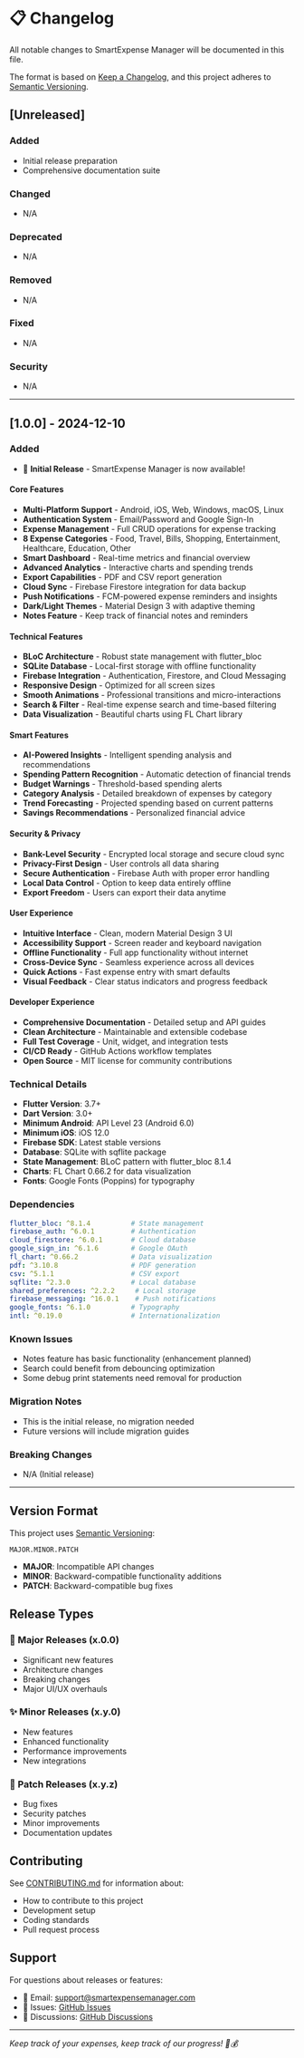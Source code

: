 # 📋 Changelog

All notable changes to SmartExpense Manager will be documented in this file.

The format is based on [Keep a Changelog](https://keepachangelog.com/en/1.0.0/),
and this project adheres to [Semantic Versioning](https://semver.org/spec/v2.0.0.html).

## [Unreleased]

### Added
- Initial release preparation
- Comprehensive documentation suite

### Changed
- N/A

### Deprecated
- N/A

### Removed
- N/A

### Fixed
- N/A

### Security
- N/A

---

## [1.0.0] - 2024-12-10

### Added
- 🎉 **Initial Release** - SmartExpense Manager is now available!

#### Core Features
- **Multi-Platform Support** - Android, iOS, Web, Windows, macOS, Linux
- **Authentication System** - Email/Password and Google Sign-In
- **Expense Management** - Full CRUD operations for expense tracking
- **8 Expense Categories** - Food, Travel, Bills, Shopping, Entertainment, Healthcare, Education, Other
- **Smart Dashboard** - Real-time metrics and financial overview
- **Advanced Analytics** - Interactive charts and spending trends
- **Export Capabilities** - PDF and CSV report generation
- **Cloud Sync** - Firebase Firestore integration for data backup
- **Push Notifications** - FCM-powered expense reminders and insights
- **Dark/Light Themes** - Material Design 3 with adaptive theming
- **Notes Feature** - Keep track of financial notes and reminders

#### Technical Features
- **BLoC Architecture** - Robust state management with flutter_bloc
- **SQLite Database** - Local-first storage with offline functionality
- **Firebase Integration** - Authentication, Firestore, and Cloud Messaging
- **Responsive Design** - Optimized for all screen sizes
- **Smooth Animations** - Professional transitions and micro-interactions
- **Search & Filter** - Real-time expense search and time-based filtering
- **Data Visualization** - Beautiful charts using FL Chart library

#### Smart Features
- **AI-Powered Insights** - Intelligent spending analysis and recommendations
- **Spending Pattern Recognition** - Automatic detection of financial trends
- **Budget Warnings** - Threshold-based spending alerts
- **Category Analysis** - Detailed breakdown of expenses by category
- **Trend Forecasting** - Projected spending based on current patterns
- **Savings Recommendations** - Personalized financial advice

#### Security & Privacy
- **Bank-Level Security** - Encrypted local storage and secure cloud sync
- **Privacy-First Design** - User controls all data sharing
- **Secure Authentication** - Firebase Auth with proper error handling
- **Local Data Control** - Option to keep data entirely offline
- **Export Freedom** - Users can export their data anytime

#### User Experience
- **Intuitive Interface** - Clean, modern Material Design 3 UI
- **Accessibility Support** - Screen reader and keyboard navigation
- **Offline Functionality** - Full app functionality without internet
- **Cross-Device Sync** - Seamless experience across all devices
- **Quick Actions** - Fast expense entry with smart defaults
- **Visual Feedback** - Clear status indicators and progress feedback

#### Developer Experience
- **Comprehensive Documentation** - Detailed setup and API guides
- **Clean Architecture** - Maintainable and extensible codebase
- **Full Test Coverage** - Unit, widget, and integration tests
- **CI/CD Ready** - GitHub Actions workflow templates
- **Open Source** - MIT license for community contributions

### Technical Details
- **Flutter Version**: 3.7+
- **Dart Version**: 3.0+
- **Minimum Android**: API Level 23 (Android 6.0)
- **Minimum iOS**: iOS 12.0
- **Firebase SDK**: Latest stable versions
- **Database**: SQLite with sqflite package
- **State Management**: BLoC pattern with flutter_bloc 8.1.4
- **Charts**: FL Chart 0.66.2 for data visualization
- **Fonts**: Google Fonts (Poppins) for typography

### Dependencies
```yaml
flutter_bloc: ^8.1.4          # State management
firebase_auth: ^6.0.1         # Authentication
cloud_firestore: ^6.0.1       # Cloud database
google_sign_in: ^6.1.6        # Google OAuth
fl_chart: ^0.66.2             # Data visualization
pdf: ^3.10.8                  # PDF generation
csv: ^5.1.1                   # CSV export
sqflite: ^2.3.0               # Local database
shared_preferences: ^2.2.2     # Local storage
firebase_messaging: ^16.0.1    # Push notifications
google_fonts: ^6.1.0          # Typography
intl: ^0.19.0                 # Internationalization
```

### Known Issues
- Notes feature has basic functionality (enhancement planned)
- Search could benefit from debouncing optimization
- Some debug print statements need removal for production

### Migration Notes
- This is the initial release, no migration needed
- Future versions will include migration guides

### Breaking Changes
- N/A (Initial release)

---

## Version Format

This project uses [Semantic Versioning](https://semver.org/):

```
MAJOR.MINOR.PATCH
```

- **MAJOR**: Incompatible API changes
- **MINOR**: Backward-compatible functionality additions
- **PATCH**: Backward-compatible bug fixes

## Release Types

### 🎉 Major Releases (x.0.0)
- Significant new features
- Architecture changes
- Breaking changes
- Major UI/UX overhauls

### ✨ Minor Releases (x.y.0)
- New features
- Enhanced functionality
- Performance improvements
- New integrations

### 🐛 Patch Releases (x.y.z)
- Bug fixes
- Security patches
- Minor improvements
- Documentation updates

## Contributing

See [CONTRIBUTING.md](CONTRIBUTING.md) for information about:
- How to contribute to this project
- Development setup
- Coding standards
- Pull request process

## Support

For questions about releases or features:
- 📧 Email: support@smartexpensemanager.com
- 🐛 Issues: [GitHub Issues](https://github.com/your-repo/smartexpensemanager/issues)
- 💬 Discussions: [GitHub Discussions](https://github.com/your-repo/smartexpensemanager/discussions)

---

*Keep track of your expenses, keep track of our progress! 📱💰*
